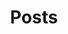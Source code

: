 ---
title: Posts
feature_text: |
  ## VISANGSATAE
  안녕하세요. 백엔드 개발팀 **비상사태**입니다.  
  개발팀에서 해결, 개선한 사항들을 나누고, 함께 자라길 원합니다.
feature_image: "https://images.unsplash.com/photo-1518655048521-f130df041f66?ixlib=rb-1.2.1&ixid=MnwxMjA3fDB8MHxwaG90by1wYWdlfHx8fGVufDB8fHx8&auto=format&fit=crop&w=1170&q=80"
layout: categories
excerpt: "포스팅 리스트"
aside: true
---